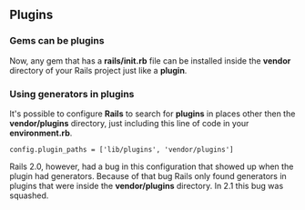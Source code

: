 ## Plugins

### Gems can be plugins

Now, any gem that has a **rails/init.rb** file can be installed inside the **vendor** directory of your Rails project just like a **plugin**.

### Using generators in plugins

It's possible to configure **Rails** to search for **plugins** in places other then the **vendor/plugins** directory, just including this line of code in your **environment.rb**.

	config.plugin_paths = ['lib/plugins', 'vendor/plugins']
	
Rails 2.0, however, had a bug in this configuration that showed up when the plugin had generators. Because of that bug Rails only found generators in plugins that were inside the **vendor/plugins** directory. In 2.1 this bug was squashed.